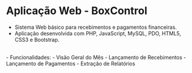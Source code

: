 # Aplicação Web - BoxControl

- Sistema Web básico para recebimentos e pagamentos financeiras.
- Aplicação desenvolvida com PHP, JavaScript, MySQL, PDO, HTML5, CSS3 e Bootstrap.
<br>
- Funcionalidades:
    - Visão Geral do Mês
    - Lançamento de Recebimentos
    - Lançamento de Pagamentos
    - Extração de Relatórios